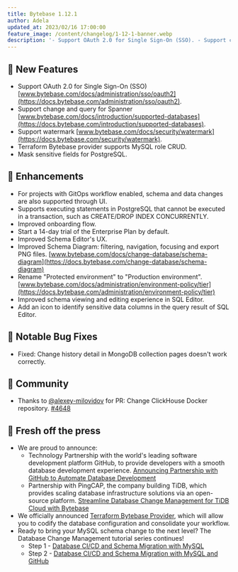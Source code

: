```yaml
---
title: Bytebase 1.12.1
author: Adela
updated_at: 2023/02/16 17:00:00
feature_image: /content/changelog/1-12-1-banner.webp
description: '- Support OAuth 2.0 for Single Sign-On (SSO). - Support change and query for Spanner. - Support watermark. - Mask sensitive fields for PostgreSQL '
---
```


## 🚀 New Features

- Support OAuth 2.0 for Single Sign-On (SSO) [www.bytebase.com/docs/administration/sso/oauth2](https://docs.bytebase.com/administration/sso/oauth2).
- Support change and query for Spanner [www.bytebase.com/docs/introduction/supported-databases](https://docs.bytebase.com/introduction/supported-databases).
- Support watermark [www.bytebase.com/docs/security/watermark](https://docs.bytebase.com/security/watermark).
- Terraform Bytebase provider supports MySQL role CRUD.
- Mask sensitive fields for PostgreSQL.

## 🎄 Enhancements

- For projects with GitOps workflow enabled, schema and data changes are also supported through UI.
- Supports executing statements in PostgreSQL that cannot be executed in a transaction, such as CREATE/DROP INDEX CONCURRENTLY.
- Improved onboarding flow.
- Start a 14-day trial of the Enterprise Plan by default.
- Improved Schema Editor's UX.
- Improved Schema Diagram: filtering, navigation, focusing and export PNG files. [www.bytebase.com/docs/change-database/schema-diagram](https://docs.bytebase.com/change-database/schema-diagram)
- Rename "Protected environment" to "Production environment". [www.bytebase.com/docs/administration/environment-policy/tier](https://docs.bytebase.com/administration/environment-policy/tier)
- Improved schema viewing and editing experience in SQL Editor.
- Add an icon to identify sensitive data columns in the query result of SQL Editor.

## 🐞 Notable Bug Fixes

- Fixed: Change history detail in MongoDB collection pages doesn't work correctly.

## 🎠 Community

- Thanks to [@alexey-milovidov](https://github.com/alexey-milovidov) for PR: Change ClickHouse Docker repository. [\#4648](https://github.com/bytebase/bytebase/pull/4648)

## 📰 Fresh off the press

- We are proud to announce:
  - Technology Partnership with the world's leading software development platform GitHub, to provide developers with a smooth database development experience. [Announcing Partnership with GitHub to Automate Database Development](/blog/bytebase-github-technology-partner)
  - Partnership with PingCAP, the company building TiDB, which provides scaling database infrastructure solutions via an open-source platform. [Streamline Database Change Management for TiDB Cloud with Bytebase](/blog/streamline-database-change-management-for-tidb-cloud-with-bytebase)
- We officially announced [Terraform Bytebase Provider](/blog/introducing-terraform-bytebase-provider), which will allow you to codify the database configuration and consolidate your workflow.
- Ready to bring your MySQL schema change to the next level? The Database Change Management tutorial series continues!
  - Step 1 - [Database CI/CD and Schema Migration with MySQL](https://docs.bytebase.com/tutorials/database-change-management-with-mysql)
  - Step 2 - [Database CI/CD and Schema Migration with MySQL and GitHub](https://docs.bytebase.com/tutorials/database-change-management-with-mysql-and-github)

<IncludeBlock url="/docs/get-started/install/install-upgrade"></IncludeBlock>
